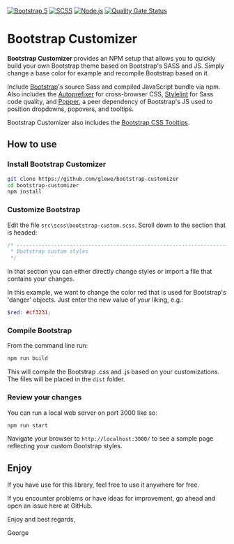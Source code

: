 [![Bootstrap 5](https://img.shields.io/badge/Bootstrap%205-7952b3.svg)](https://www.getbootstrap.com/)
[![SCSS](https://img.shields.io/badge/SCSS-c46c98.svg)](https://sass-lang.com/)
[![Node.js](https://img.shields.io/badge/Node.js-6eaa51.svg)](https://nodejs.org/en/)
[![Quality Gate Status](https://sonarcloud.io/api/project_badges/measure?project=glewe_bootstrap-customizer&metric=alert_status)](https://sonarcloud.io/summary/new_code?id=glewe_bootstrap-customizer)

# Bootstrap Customizer

**Bootstrap Customizer** provides an NPM setup that allows you to quickly build your own Bootstrap theme based on Bootstrap's SASS and JS. Simply change a base color for example and recompile Bootstrap based on it.

Include [Bootstrap](https://getbootstrap.com)'s source Sass and compiled JavaScript bundle via npm. Also includes the [Autoprefixer](https://github.com/postcss/autoprefixer) for cross-browser CSS, [Stylelint](https://stylelint.io) for Sass code quality, and [Popper](https://popper.js.org), a peer dependency of Bootstrap's JS used to position dropdowns, popovers, and tooltips.

Bootstrap Customizer also includes the [Bootstrap CSS Tooltips](https://github.com/glewe/bootstrap-css-tooltips).

## How to use

### Install Bootstrap Customizer

```sh
git clone https://github.com/glewe/bootstrap-customizer
cd bootstrap-customizer
npm install
```
### Customize Bootstrap

Edit the file `src\scss\bootstrap-custom.scss`. Scroll down to the section that is headed:

```scss
/* ----------------------------------------------------------------------------
 * Bootstrap custom styles
 */
```
In that section you can either directly change styles or import a file that contains your changes.

In this example, we want to change the color red that is used for Bootstrap's 'danger' objects. Just enter the new value of your liking, e.g.:

```scss
$red: #cf3231;
```
### Compile Bootstrap

From the command line run:

```sh
npm run build
```
This will compile the Bootstrap .css and .js based on your customizations. The files will be placed in the `dist` folder.

### Review your changes

You can run a local web server on port 3000 like so:

```sh
npm run start
```
Navigate your browser to `http://localhost:3000/` to see a sample page reflecting your custom Bootstrap styles.

## Enjoy

If you have use for this library, feel free to use it anywhere for free.

If you encounter problems or have ideas for improvement, go ahead and open an issue here at GitHub.

Enjoy and best regards,

George
